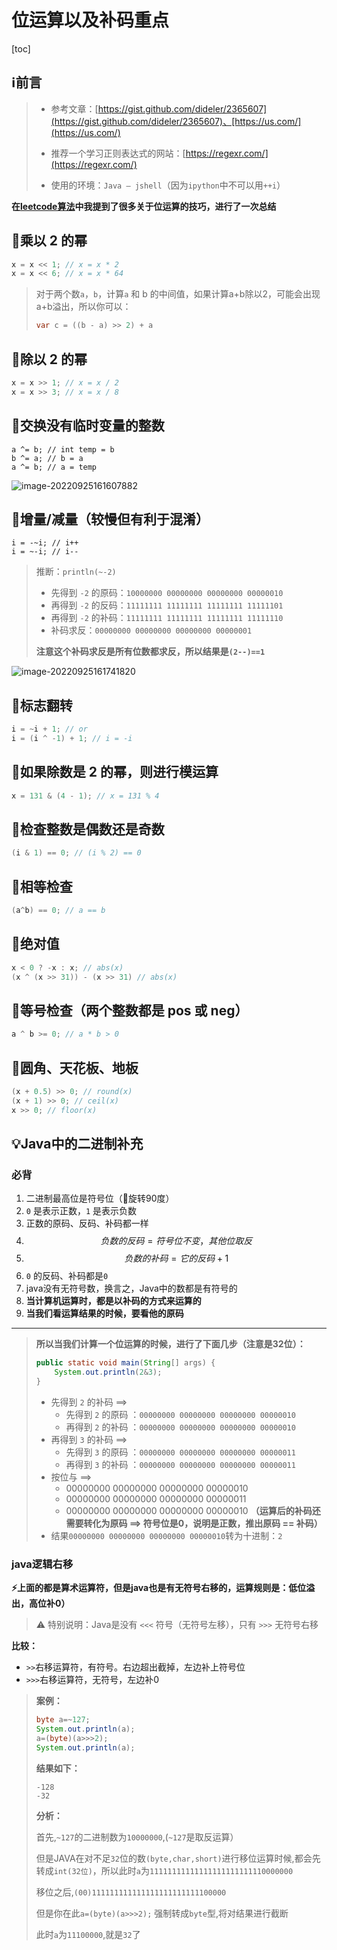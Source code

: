 # 位运算以及补码重点

[toc]

## ℹ️前言

> + 参考文章：[https://gist.github.com/dideler/2365607](https://gist.github.com/dideler/2365607)、[https://us.com/](https://us.com/)
>
> + 推荐一个学习正则表达式的网站：[https://regexr.com/](https://regexr.com/)
>
> + 使用的环境：`Java – jshell`（因为`ipython`中不可以用`++i`）

**在[leetcode算法](http://github.com/3293172751/LeetCode)中我提到了很多关于位运算的技巧，进行了一次总结**



## 🎈乘以 2 的幂

```java
x = x << 1; // x = x * 2
x = x << 6; // x = x * 64
```

> 对于两个数`a`，`b`，计算`a` 和 b 的中间值，如果计算a+b除以2，可能会出现a+b溢出，所以你可以：
>
> ```java
> var c = ((b - a) >> 2) + a
> ```



## 🎈除以 2 的幂

```java
x = x >> 1; // x = x / 2
x = x >> 3; // x = x / 8
```



## 🎈交换没有临时变量的整数

```
a ^= b; // int temp = b
b ^= a; // b = a
a ^= b; // a = temp
```

![image-20220925161607882](http://sm.nsddd.top/smimage-20220925161607882.png?xxw@nsddd.top)



## 🎈增量/减量（较慢但有利于混淆）

```
i = -~i; // i++
i = ~-i; // i--
```

> 推断：`println(~-2)`
>
> + 先得到 `-2` 的原码：`10000000 00000000 00000000 00000010`
> + 再得到 `-2` 的反码：`11111111 11111111 11111111 11111101`
> + 再得到 `-2` 的补码：`11111111 11111111 11111111 11111110`
> + 补码求反：`00000000 00000000 00000000 00000001`
>
> **注意这个补码求反是所有位数都求反，所以结果是`(2--)==1`**

![image-20220925161741820](http://sm.nsddd.top/smsmsmimage-20220925161741820.png?xxw@nsddd.top)

## 🎈标志翻转

```java
i = ~i + 1; // or
i = (i ^ -1) + 1; // i = -i
```



## 🎈如果除数是 2 的幂，则进行模运算

```java
x = 131 & (4 - 1); // x = 131 % 4
```



## 🎈检查整数是偶数还是奇数

```java
(i & 1) == 0; // (i % 2) == 0
```



## 🎈相等检查

```java
(a^b) == 0; // a == b
```



## 🎈绝对值

```java
x < 0 ? -x : x; // abs(x)
(x ^ (x >> 31)) - (x >> 31) // abs(x)
```



## 🎈等号检查（两个整数都是 pos 或 neg）

```java
a ^ b >= 0; // a * b > 0
```



## 🎈圆角、天花板、地板

```java
(x + 0.5) >> 0; // round(x)
(x + 1) >> 0; // ceil(x)
x >> 0; // floor(x)
```



## 💡Java中的二进制补充

### 必背

1. 二进制最高位是符号位（🐶旋转90度）
2. `0` 是表示正数，`1` 是表示负数
3. 正数的原码、反码、补码都一样
4. $$负数的反码 = 符号位不变，其他位取反$$
5. $$负数的补码 = 它的反码 + 1$$
6. `0` 的反码、补码都是`0`
7. java没有无符号数，换言之，Java中的数都是有符号的
8. **当计算机运算时，都是以补码的方式来运算的** 
9. **当我们看运算结果的时候，要看他的原码**

----

> **所以当我们计算一个位运算的时候，进行了下面几步（注意是32位）：**
>
> ```java
> public static void main(String[] args) {
>     System.out.println(2&3);
> }
> ```
>
> + 先得到 `2` 的补码  ==>  
>   + 先得到 `2` 的原码 ：`00000000 00000000 00000000 00000010`
>   + 再得到 `2` 的补码 ：`00000000 00000000 00000000 00000010`
> + 再得到 `3` 的补码  ==>  
>   + 先得到 `3` 的原码 ：`00000000 00000000 00000000 00000011`
>   + 再得到 `3` 的补码 ：`00000000 00000000 00000000 00000011`
> + 按位与 ==> 
>   + 00000000 00000000 00000000 00000010
>   + 00000000 00000000 00000000 00000011
>   + 00000000 00000000 00000000 00000010  **（运算后的补码还需要转化为原码 ==> 符号位是0，说明是正数，推出原码 == 补码）**
> + 结果`00000000 00000000 00000000 00000010`转为十进制：`2`



### java逻辑右移

**⚡上面的都是算术运算符，但是java也是有无符号右移的，运算规则是：低位溢出，高位补0）**

> ⚠️ 特别说明：Java是没有	`<<<`	符号（无符号左移），只有	`>>>`	无符号右移



**比较：**

+ `>>`右移运算符，有符号。右边超出截掉，左边补上符号位
+ `>>>`右移运算符，无符号，左边补0

> **案例：**
>
> ```java
> byte a=~127;
> System.out.println(a);
> a=(byte)(a>>>2);
> System.out.println(a);
> ```
>
> **结果如下：**
>
> ```
> -128
> -32
> ```
>
> 
>
> **分析：**
>
> 首先,`~127`的二进制数为`10000000`,(`~127`是取反运算）
>
> 但是JAVA在对不足`32`位的数`(byte,char,short)`进行移位运算时候,都会先转成`int(32位)`，所以此时`a`为`11111111111111111111111110000000`
>
> 移位之后,`(00)111111111111111111111111100000`
>
> 但是你在此`a=(byte)(a>>>2);` 强制转成`byte`型,将对结果进行截断
>
> 此时`a`为`11100000`,就是`32`了

